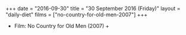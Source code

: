 +++
date = "2016-09-30"
title = "30 September 2016 (Friday)"
layout = "daily-diet"
films = ["no-country-for-old-men-2007"]
+++


* Film: No Country for Old Men (2007) +
